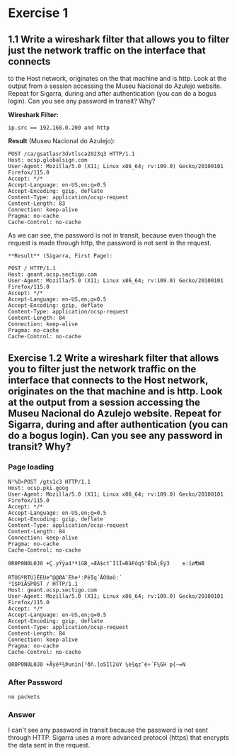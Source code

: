 # Exercise 1

## 1.1 Write a wireshark filter that allows you to filter just the network traffic on the interface that connects
to the Host network, originates on the that machine and is http. Look at the output from a session
accessing the Museu Nacional do Azulejo website. Repeat for Sigarra, during and after authentication
(you can do a bogus login). Can you see any password in transit? Why?

**Wireshark Filter:**

``ip.src == 192.168.0.200 and http``

**Result** (Museu Nacional do Azulejo):
```
POST /ca/gsatlasr3dvtlsca2023q3 HTTP/1.1
Host: ocsp.globalsign.com
User-Agent: Mozilla/5.0 (X11; Linux x86_64; rv:109.0) Gecko/20100101 Firefox/115.0
Accept: */*
Accept-Language: en-US,en;q=0.5
Accept-Encoding: gzip, deflate
Content-Type: application/ocsp-request
Content-Length: 83
Connection: keep-alive
Pragma: no-cache
Cache-Control: no-cache
```

As we can see, the password is not in transit, because even though the request is made through http, the password is not sent in the request.

```
**Result** (Sigarra, First Page):

POST / HTTP/1.1
Host: geant.ocsp.sectigo.com
User-Agent: Mozilla/5.0 (X11; Linux x86_64; rv:109.0) Gecko/20100101 Firefox/115.0
Accept: */*
Accept-Language: en-US,en;q=0.5
Accept-Encoding: gzip, deflate
Content-Type: application/ocsp-request
Content-Length: 84
Connection: keep-alive
Pragma: no-cache
Cache-Control: no-cache
```

## Exercise 1.2 Write a wireshark filter that allows you to filter just the network traffic on the interface that connects to the Host network, originates on the that machine and is http. Look at the output from a session accessing the Museu Nacional do Azulejo website. Repeat for Sigarra, during and after authentication (you can do a bogus login). Can you see any password in transit? Why?

### Page loading

```RTÛGºRTÚ}ËE×ÞM@@QeÀ¨Èú¹4P>?¶åGÇö8
Ñ¹%Õ«POST /gts1c3 HTTP/1.1
Host: ocsp.pki.goog
User-Agent: Mozilla/5.0 (X11; Linux x86_64; rv:109.0) Gecko/20100101 Firefox/115.0
Accept: */*
Accept-Language: en-US,en;q=0.5
Accept-Encoding: gzip, deflate
Content-Type: application/ocsp-request
Content-Length: 84
Connection: keep-alive
Pragma: no-cache
Cache-Control: no-cache

0R0P0N0L0J0	+Ç.yÝÿa4³ºíGB¸»ÆÀ$ct¯ÍîÍ=ÐâFóq5'ËbÄ;Êý3	±:íø¶WÆ
```

```
RTÛGºRTÚ}ËEÚe^@@ØÀ¨Èhe¹:PëIq´ÅÕÙøö:´
³î$ÞìÃSPOST / HTTP/1.1
Host: geant.ocsp.sectigo.com
User-Agent: Mozilla/5.0 (X11; Linux x86_64; rv:109.0) Gecko/20100101 Firefox/115.0
Accept: */*
Accept-Language: en-US,en;q=0.5
Accept-Encoding: gzip, deflate
Content-Type: application/ocsp-request
Content-Length: 84
Connection: keep-alive
Pragma: no-cache
Cache-Control: no-cache

0R0P0N0L0J0	+Ãýêª¾Þunìn[³ðñ.]o5Il2úY ¼è¾qz¯è÷´F¼GH p{~=N
```

### After Password

``no packets``

### Answer

I can't see any password in transit because the password is not sent through HTTP. Sigarra uses a more advanced protocol (https) that encrypts the data sent in the request.